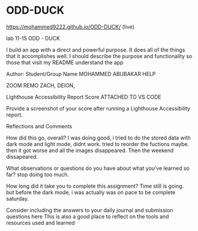 # ODD-DUCK

https://mohammed9222.github.io/ODD-DUCK/ (live)

lab 11-15
ODD - DUCK

I build an app with a direct and powerful purpose. It does all of the things that it accomplishes well. I should describe the purpose and functionality so those that visit my README understand the app

Author: Student/Group Name MOHAMMED ABUBAKAR HELP

ZOOM REMO ZACH, DEION, 


Lighthouse Accessibility Report Score
ATTACHED TO VS CODE 

Provide a screenshot of your score after running a Lighthouse Accessibility report.

Reflections and Comments

How did this go, overall? I was doing good, i tried to do the stored data with dark mode and light mode, didnt work. tried to reorder the fuctions maybe. then it got worse and all the images disappeared. Then the weekend dissapeared.

What observations or questions do you have about what you’ve learned so far? stop doing too much.

How long did it take you to complete this assignment? Time still is going. but before the dark mode, i was actually was on pace to be complete saturday.

Consider including the answers to your daily journal and submission questions here This is also a good place to reflect on the tools and resources used and learned
